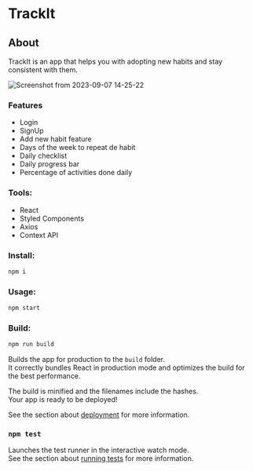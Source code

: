 # TrackIt

## About

TrackIt is an app that helps you with adopting new habits and stay consistent with them.

![Screenshot from 2023-09-07 14-25-22](https://github.com/bandeira-de-melo/trackit/assets/83191364/49d7c254-a3f0-4a48-8dc1-423595423f50)

### Features
- Login
- SignUp
- Add new habit feature
- Days of the week to repeat de habit
- Daily checklist
- Daily progress bar
- Percentage of activities done daily

### Tools:
- React
- Styled Components
- Axios
- Context API

### Install:

```bash
npm i 
```
### Usage:

```bash
npm start 
```
### Build:

```bash
npm run build 
```
Builds the app for production to the `build` folder.\
It correctly bundles React in production mode and optimizes the build for the best performance.

The build is minified and the filenames include the hashes.\
Your app is ready to be deployed!

See the section about [deployment](https://facebook.github.io/create-react-app/docs/deployment) for more information.

### `npm test`

Launches the test runner in the interactive watch mode.\
See the section about [running tests](https://facebook.github.io/create-react-app/docs/running-tests) for more information.




